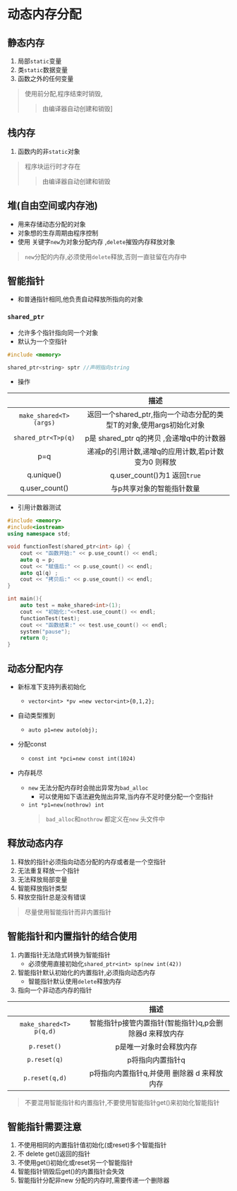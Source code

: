 # 动态内存分配

## 静态内存

1. 局部`static`变量
2. 类`static`数据变量
3. 函数之外的任何变量

> 使用前分配,程序结束时销毁,
>>由编译器自动创建和销毁]

## 栈内存

1. 函数内的非`static`对象

> 程序块运行时才存在
>>由编译器自动创建和销毁

## 堆(自由空间或内存池)

- 用来存储动态分配的对象
- 对象想的生存周期由程序控制
- 使用 关键字`new`为对象分配内存 ,`delete`摧毁内存释放对象

> `new`分配的内存,必须使用`delete`释放,否则一直驻留在内存中

## 智能指针

- 和普通指针相同,他负责自动释放所指向的对象

### `shared_ptr`

- 允许多个指针指向同一个对象
- 默认为一个空指针

```c++
#include <memory>

shared_ptr<string> sptr //声明指向string
```

- 操作

|                        |                                描述                                 |
|:----------------------:|:-------------------------------------------------------------------:|
| `make_shared<T>(args)` | 返回一个shared_ptr,指向一个动态分配的类型T的对象,使用args初始化对象 |
|  `shared_ptr<T>p(q)`   |              p是 shared_ptr q的拷贝 ,会递增q中的计数器              |
|          p=q           |         递减p的引用计数,递增q的应用计数,若p计数变为0 则释放         |
|       q.unique()       |                    q.user_count()为1 返回`true`                     |
|     q.user_count()     |                      与p共享对象的智能指针数量                      |

- 引用计数器测试

```c++
#include <memory>
#include<iostream> 
using namespace std;

void functionTest(shared_ptr<int> &p) {
    cout << "函数开始:" << p.use_count() << endl;
    auto q = p;
    cout << "赋值后:" << p.use_count() << endl;
    auto q1(q) ;
    cout << "拷贝后:" << p.use_count() << endl;
}

int main(){
    auto test = make_shared<int>(1);
    cout << "初始化:"<<test.use_count() << endl;
    functionTest(test);
    cout << "函数结束:" << test.use_count() << endl;
    system("pause");
    return 0;
}

```

## 动态分配内存

- 新标准下支持列表初始化
  - `vector<int> *pv =new vector<int>{0,1,2};`
- 自动类型推到
  - `auto p1=new auto(obj);`
- 分配const
  - `const int *pci=new const int(1024)`

- 内存耗尽
  - `new` 无法分配内存时会抛出异常为`bad_alloc`
    - 可以使用如下语法避免抛出异常,当内存不足时便分配一个空指针
  - `int *p1=new(nothrow) int`
    >`bad_alloc`和`nothrow` 都定义在`new` 头文件中

## 释放动态内存

1. 释放的指针必须指向动态分配的内存或者是一个空指针
2. 无法重复释放一个指针
3. 无法释放局部变量
4. 智能释放指针类型
5. 释放空指针总是没有错误

> 尽量使用智能指针而非内置指针

## 智能指针和内置指针的结合使用

1. 内置指针无法隐式转换为智能指针
    - 必须使用直接初始化`shared_ptr<int> sp(new int(42))`
2. 智能指针默认初始化的内置指针,必须指向动态内存
    - 智能指针默认使用`delete`释放内存
3. 指向一个非动态内存的指针

|                         |                          描述                          |
|:-----------------------:|:------------------------------------------------------:|
| `make_shared<T> p(q,d)` | 智能指针p接管内置指针(智能指针)q,p会删除器d 来释放内存 |
|       `p.reset()`       |                p是唯一对象时会释放内存                 |
|      `p.reset(q)`       |                    p将指向内置指针q                    |
|     `p.reset(q,d)`      |      p将指向内置指针q,并使用 删除器 d 来释放内存       |

> 不要混用智能指针和内置指针,不要使用智能指针get()来初始化智能指针

## 智能指针需要注意

1. 不使用相同的内置指针值初始化(或reset)多个智能指针
2. 不 delete get()返回的指针
3. 不使用get()初始化或reset另一个智能指针
4. 智能指针销毁后get()的内置指针会失效
5. 智能指针分配非new 分配的内存时,需要传递一个删除器